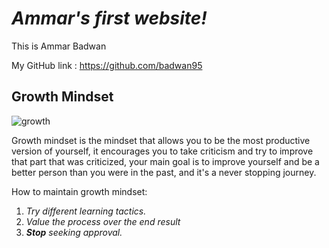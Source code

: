 # *Ammar's first website!*
This is Ammar Badwan

My GitHub link : https://github.com/badwan95

## Growth Mindset

![growth](https://irp-cdn.multiscreensite.com/069d5d93/dms3rep/multi/mobile/fixed.png)

Growth mindset is the mindset that allows you to be the most productive version of yourself, it encourages you to take criticism and try to improve that part that was criticized, your main goal is to improve yourself and be a better person than you were in the past, and it's a never stopping journey.

How to maintain growth mindset:
1. *Try different learning tactics.*
2. *Value the process over the end result*
3. ***Stop** seeking approval.*


